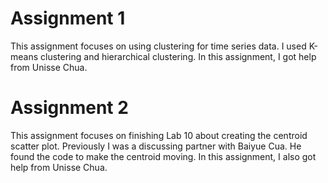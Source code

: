 # Assignment 1
This assignment focuses on using clustering for time series data.
I used K-means clustering and hierarchical clustering.
In this assignment, I got help from Unisse Chua.

# Assignment 2
This assignment focuses on finishing Lab 10 about creating the centroid scatter plot.
Previously I was a discussing partner with Baiyue Cua. He found the code to make the centroid moving.
In this assignment, I also got help from Unisse Chua.
